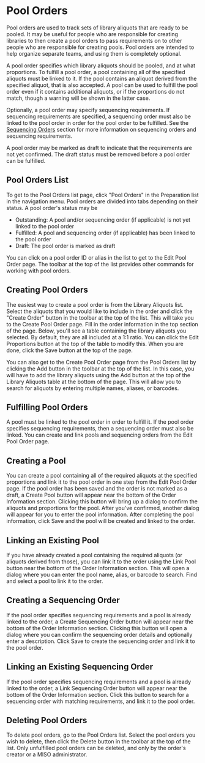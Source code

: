 # Pool Orders

Pool orders are used to track sets of library aliquots that are ready to be pooled. It may be useful for people who are
responsible for creating libraries to then create a pool orders to pass requirements on to other people who are
responsible for creating pools. Pool orders are intended to help organize separate teams, and using them is completely
optional.

A pool order specifies which library aliquots should be pooled, and at what proportions. To fulfill a pool order, a
pool containing all of the specified aliquots must be linked to it. If the pool contains an aliquot derived from the
specified aliquot, that is also accepted. A pool can be used to fulfill the pool order even if it contains additional
aliquots, or if the proportions do not match, though a warning will be shown in the latter case.

Optionally, a pool order may specify sequencing requirements. If sequencing requirements are specified, a sequencing
order must also be linked to the pool order in order for the pool order to be fulfilled. See the
[Sequencing Orders](../sequencing_orders/) section for more information on sequencing orders and sequencing
requirements.

A pool order may be marked as draft to indicate that the requirements are not yet confirmed. The draft status must be
removed before a pool order can be fulfilled.


## Pool Orders List

To get to the Pool Orders list page, click "Pool Orders" in the Preparation list in the navigation menu. Pool orders are
divided into tabs depending on their status. A pool order's status may be

* Outstanding: A pool and/or sequencing order (if applicable) is not yet linked to the pool order
* Fulfilled: A pool and sequencing order (if applicable) has been linked to the pool order
* Draft: The pool order is marked as draft

You can click on a pool order ID or alias in the list to get to the Edit Pool Order page. The toolbar at the top of the
list provides other commands for working with pool orders.


## Creating Pool Orders

The easiest way to create a pool order is from the Library Aliquots list. Select the aliquots that you would like to
include in the order and click the "Create Order" button in the toolbar at the top of the list. This will take you to
the Create Pool Order page. Fill in the order information in the top section of the page. Below, you'll see a table
containing the library aliquots you selected. By default, they are all included at a 1:1 ratio. You can click the Edit
Proportions button at the top of the table to modify this. When you are done, click the Save button at the top of the
page.

You can also get to the Create Pool Order page from the Pool Orders list by clicking the Add button in the toolbar at
the top of the list. In this case, you will have to add the library aliquots using the Add button at the top of the
Library Aliquots table at the bottom of the page. This will allow you to search for aliquots by entering multiple names,
aliases, or barcodes.


## Fulfilling Pool Orders

A pool must be linked to the pool order in order to fulfill it. If the pool order specifies sequencing requirements,
then a sequencing order must also be linked. You can create and link pools and sequencing orders from the Edit Pool
Order page.


## Creating a Pool

You can create a pool containing all of the required aliquots at the specified proportions and link it to the pool order
in one step from the Edit Pool Order page. If the pool order has been saved and the order is not marked as a draft, a
Create Pool button will appear near the bottom of the Order Information section. Clicking this button will bring up a
dialog to confirm the aliquots and proportions for the pool. After you've confirmed, another dialog will appear for you
to enter the pool information. After completing the pool information, click Save and the pool will be created and linked
to the order.


## Linking an Existing Pool

If you have already created a pool containing the required aliquots (or aliquots derived from those), you can link it to
the order using the Link Pool button near the bottom of the Order Information section. This will open a dialog where you
can enter the pool name, alias, or barcode to search. Find and select a pool to link it to the order.


## Creating a Sequencing Order

If the pool order specifies sequencing requirements and a pool is already linked to the order, a Create Sequencing Order
button will appear near the bottom of the Order Information section. Clicking this button will open a dialog where you
can confirm the sequencing order details and optionally enter a description. Click Save to create the sequencing order
and link it to the pool order.


## Linking an Existing Sequencing Order

If the pool order specifies sequencing requirements and a pool is already linked to the order, a Link Sequencing Order
button will appear near the bottom of the Order Information section. Click this button to search for a sequencing order
with matching requirements, and link it to the pool order.


## Deleting Pool Orders

To delete pool orders, go to the Pool Orders list. Select the pool orders you wish to delete, then click the Delete
button in the toolbar at the top of the list. Only unfulfilled pool orders can be deleted, and only by the order's
creator or a MISO administrator.
